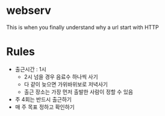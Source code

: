 # webserv
This is when you finally understand why a url start with HTTP


# Rules
- 출근시간 : 1시
    - 2시 넘을 경우 음료수 하나씩 사기
    - 다 같이 늦으면 가위바위보로 저녁사기
    - 출근 장소는 가장 먼저 출발한 사람이 정할 수 있음
- 주 4회는 반드시 출근하기
- 매 주 목표 정하고 확인하기